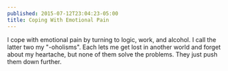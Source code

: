 ```yaml
---
published: 2015-07-12T23:04:23-05:00
title: Coping With Emotional Pain
---
```

I cope with emotional pain by turning to logic, work, and alcohol. I call the latter two my "-oholisms". Each lets me get lost in another world and forget about my heartache, but none of them solve the problems. They just push them down further.